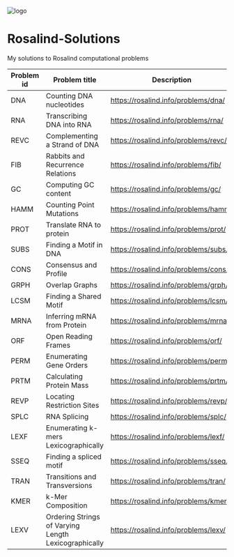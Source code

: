 ![logo](https://user-images.githubusercontent.com/53552871/210331210-d27083ea-e33a-4c68-9492-68b9d56190e0.png)
# Rosalind-Solutions

My solutions to Rosalind computational problems

| Problem id | Problem title | Description |
| ---------- | ------------- | ----------- |
| DNA | Counting DNA nucleotides | https://rosalind.info/problems/dna/ |
| RNA | Transcribing DNA into RNA | https://rosalind.info/problems/rna/ |
| REVC | Complementing a Strand of DNA | https://rosalind.info/problems/revc/ |
| FIB | Rabbits and Recurrence Relations | https://rosalind.info/problems/fib/ |
| GC | Computing GC content | https://rosalind.info/problems/gc/ |
| HAMM | Counting Point Mutations | https://rosalind.info/problems/hamm/ |
| PROT | Translate RNA to protein | https://rosalind.info/problems/prot/ |
| SUBS | Finding a Motif in DNA | https://rosalind.info/problems/subs/ |
| CONS | Consensus and Profile | https://rosalind.info/problems/cons/ |
| GRPH | Overlap Graphs | https://rosalind.info/problems/grph/ |
| LCSM | Finding a Shared Motif | https://rosalind.info/problems/lcsm/ |
| MRNA | Inferring mRNA from Protein | https://rosalind.info/problems/mrna/ |
| ORF | Open Reading Frames | https://rosalind.info/problems/orf/ |
| PERM | Enumerating Gene Orders | https://rosalind.info/problems/perm/ |
| PRTM | Calculating Protein Mass | https://rosalind.info/problems/prtm/ |
| REVP | Locating Restriction Sites | https://rosalind.info/problems/revp/ |
| SPLC | RNA Splicing | https://rosalind.info/problems/splc/ |
| LEXF | Enumerating k-mers Lexicographically | https://rosalind.info/problems/lexf/ |
| SSEQ | Finding a spliced motif | https://rosalind.info/problems/sseq/ |
| TRAN | Transitions and Transversions | https://rosalind.info/problems/tran/ |
| KMER | k-Mer Composition | https://rosalind.info/problems/kmer/ |
| LEXV | Ordering Strings of Varying Length Lexicographically | https://rosalind.info/problems/lexv/ |
